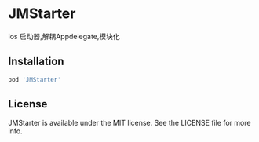 # JMStarter

ios 启动器,解耦Appdelegate,模块化
## Installation

```ruby
pod 'JMStarter'
```

## License

JMStarter is available under the MIT license. See the LICENSE file for more info.
